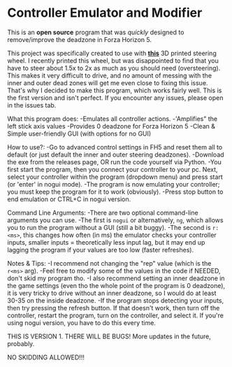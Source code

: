 # Controller Emulator and Modifier

This is an **open source** program that was *quickly* designed to remove/improve the deadzone in Forza Horizon 5. 

This project was specifically created to use with <a href="https://makerworld.com/en/models/977748-driving-simulator-v2?from=search#profileId-950873">**this**</a> 3D printed steering wheel. I recently printed this wheel, but was disappointed to find that you have to steer about 1.5x to 2x as much as you should need (oversteering). This makes it very difficult to drive, and no amount of messing with the inner and outer dead zones will get me even close to fixing this issue. That's why I decided to make this program, which works fairly well. This is the first version and isn't perfect. If you encounter any issues, please open in the issues tab.

What this program does:
   -Emulates all controller actions.
   -'Amplifies" the left stick axis values
   -Provides 0 deadzone for Forza Horizon 5
   -Clean & Simple user-friendly GUI (with options for no GUI)

How to use?:
  -Go to advanced control settings in FH5 and reset them all to default (or just default the inner and outer steering deadzones).
  -Download the exe from the releases page, OR run the code yourself via Python.
  -You first start the program, then you connect your controller to your pc. Next, select your controller within the program (dropdown menu) and press start (or 'enter' in nogui mode).
  -The program is now emulating your controller; you must keep the program for it to work (obviously).
  -Press stop button to end emulation or CTRL+C in nogui version.

Command Line Arguments:
  -There are two optional command-line arguments you can use.
  -The first is ``nogui`` or alternatively, ``ng``, which allows you to run the program without a GUI (still a bit buggy).
  -The second is ``r:<ms>``, this changes how often (in ms) the emulator checks your controller inputs, smaller inputs = theoretically less input lag, but it may end up lagging the program if your values are too low (faster refreshes).

Notes & Tips:
  -I recommend not changing the "rep" value (which is the ``r<ms>`` arg).
  -Feel free to modify some of the values in the code if NEEDED, don't skid my program tho.
  -I also recommend setting an inner deadzone in the game settings (even tho the whole point of the program is 0 deadzone), it is very tricky to drive without an inner deadzone, so I would do at least 30-35 on the inside deadzone.
  -If the program stops detecting your inputs, then try pressing the refresh button. If that doesn't work, then turn off the controller, restart the program, turn on the controller, and select it. If you're using nogui version, you have to do this every time.


THIS IS VERSION 1. THERE WILL BE BUGS! 
More updates in the future, probably.

NO SKIDDING ALLOWED!!!
